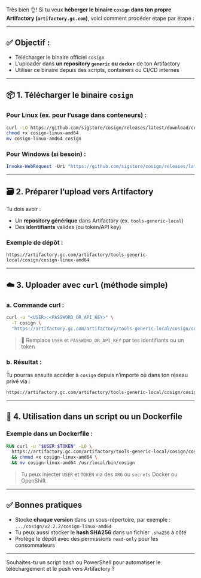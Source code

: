 Très bien 👌! Si tu veux **héberger le binaire `cosign` dans ton propre Artifactory (`artifactory.gc.com`)**, voici comment procéder étape par étape :

---

## ✅ Objectif :

* Télécharger le binaire officiel `cosign`
* L’uploader dans **un repository `generic` ou `docker`** de ton Artifactory
* Utiliser ce binaire depuis des scripts, containers ou CI/CD internes

---

## 📦 1. Télécharger le binaire `cosign`

### Pour Linux (ex. pour l’usage dans conteneurs) :

```bash
curl -LO https://github.com/sigstore/cosign/releases/latest/download/cosign-linux-amd64
chmod +x cosign-linux-amd64
mv cosign-linux-amd64 cosign
```

### Pour Windows (si besoin) :

```powershell
Invoke-WebRequest -Uri "https://github.com/sigstore/cosign/releases/latest/download/cosign-windows-amd64.exe" -OutFile "cosign.exe"
```

---

## 🗃️ 2. Préparer l’upload vers Artifactory

Tu dois avoir :

* Un **repository générique** dans Artifactory (ex. `tools-generic-local`)
* Des **identifiants** valides (ou token/API key)

### Exemple de dépôt :

```
https://artifactory.gc.com/artifactory/tools-generic-local/cosign/cosign-linux-amd64
```

---

## ☁️ 3. Uploader avec `curl` (méthode simple)

### a. Commande curl :

```bash
curl -u "<USER>:<PASSWORD_OR_API_KEY>" \
  -T cosign \
  "https://artifactory.gc.com/artifactory/tools-generic-local/cosign/cosign-linux-amd64"
```

> 🔐 Remplace `USER` et `PASSWORD_OR_API_KEY` par tes identifiants ou un token

### b. Résultat :

Tu pourras ensuite accéder à `cosign` depuis n’importe où dans ton réseau privé via :

```bash
https://artifactory.gc.com/artifactory/tools-generic-local/cosign/cosign-linux-amd64
```

---

## 🤖 4. Utilisation dans un script ou un Dockerfile

### Exemple dans un Dockerfile :

```Dockerfile
RUN curl -u "$USER:$TOKEN" -LO \
  https://artifactory.gc.com/artifactory/tools-generic-local/cosign/cosign-linux-amd64 \
  && chmod +x cosign-linux-amd64 \
  && mv cosign-linux-amd64 /usr/local/bin/cosign
```

> Tu peux injecter `USER` et `TOKEN` via des `ARG` ou `secrets` Docker ou OpenShift

---

## ✅ Bonnes pratiques

* Stocke **chaque version** dans un sous-répertoire, par exemple :
  `.../cosign/v2.2.2/cosign-linux-amd64`
* Tu peux aussi stocker le **hash SHA256** dans un fichier `.sha256` à côté
* Protège le dépôt avec des permissions `read-only` pour les consommateurs

---

Souhaites-tu un script bash ou PowerShell pour automatiser le téléchargement et le push vers Artifactory ?
